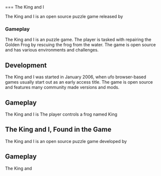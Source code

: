 
===
The King and I

The King and I is an open source puzzle game released by                                                 

### Gameplay

The King and I is an                       puzzle game.   The player is tasked with repairing the Golden Frog by rescuing the frog from the water. The game is open source and has various environments and challenges.   

  

## Development

The King and I was started in January 2006, when                                                                    ufo browser-based games usually start out as an early access title. The game is open source and features many community made versions and mods.         
  
  

## Gameplay

The King and I is                                    The player controls a frog named     King                    
   

## The King and I, Found in the Game

The King and I is an open source puzzle game developed by                                                                                                          
 

## 

## Gameplay

The King and
